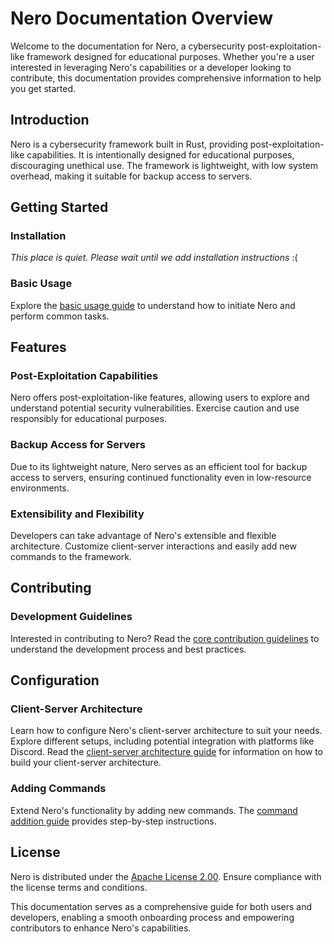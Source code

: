 # Nero Documentation Overview

Welcome to the documentation for Nero, a cybersecurity post-exploitation-like framework designed for educational purposes. Whether you're a user interested in leveraging Nero's capabilities or a developer looking to contribute, this documentation provides comprehensive information to help you get started.

## Introduction

Nero is a cybersecurity framework built in Rust, providing post-exploitation-like capabilities. It is intentionally designed for educational purposes, discouraging unethical use. The framework is lightweight, with low system overhead, making it suitable for backup access to servers.

## Getting Started

### Installation

*This place is quiet. Please wait until we add installation instructions*
:\(

### Basic Usage

Explore the [basic usage guide](USAGE.md) to understand how to initiate Nero and perform common tasks.

## Features

### Post-Exploitation Capabilities

Nero offers post-exploitation-like features, allowing users to explore and understand potential security vulnerabilities. Exercise caution and use responsibly for educational purposes.

### Backup Access for Servers

Due to its lightweight nature, Nero serves as an efficient tool for backup access to servers, ensuring continued functionality even in low-resource environments.

### Extensibility and Flexibility

Developers can take advantage of Nero's extensible and flexible architecture. Customize client-server interactions and easily add new commands to the framework.

## Contributing

### Development Guidelines

Interested in contributing to Nero? Read the [core contribution guidelines](C0NTRIBUTING.md) to understand the development process and best practices.

## Configuration

### Client-Server Architecture

Learn how to configure Nero's client-server architecture to suit your needs. Explore different setups, including potential integration with platforms like Discord. Read the [client-server architecture guide](FLEX.md) for information on how to build your client-server architecture.

### Adding Commands

Extend Nero's functionality by adding new commands. The [command addition guide](COMMANDS.md) provides step-by-step instructions.

## License

Nero is distributed under the [Apache License 2.00](../LICENSE). Ensure compliance with the license terms and conditions.

This documentation serves as a comprehensive guide for both users and developers, enabling a smooth onboarding process and empowering contributors to enhance Nero's capabilities.
